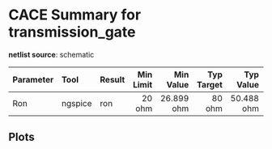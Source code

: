 
# CACE Summary for transmission_gate

**netlist source**: schematic

|      Parameter       |         Tool         |     Result      | Min Limit  |  Min Value   | Typ Target |  Typ Value   | Max Limit  |  Max Value   |  Status  |
| :------------------- | :------------------- | :-------------- | ---------: | -----------: | ---------: | -----------: | ---------: | -----------: | :------: |
| Ron                  | ngspice              | ron                  |          20 ohm | 26.899 ohm |       80 ohm | 50.488 ohm |      130 ohm | 121.110 ohm |   Pass ✅    |


## Plots
